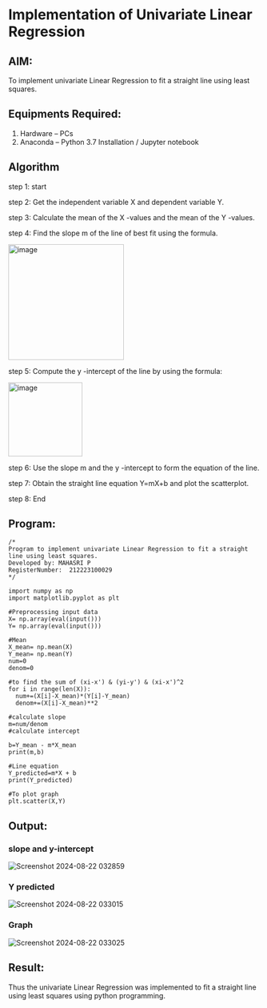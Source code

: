 # Implementation of Univariate Linear Regression
## AIM:
To implement univariate Linear Regression to fit a straight line using least squares.

## Equipments Required:
1. Hardware – PCs
2. Anaconda – Python 3.7 Installation / Jupyter notebook

## Algorithm
step 1: start

step 2: Get the independent variable X and dependent variable Y.

step 3: Calculate the mean of the X -values and the mean of the Y -values.

step 4: Find the slope m of the line of best fit using the formula. 

<img width="231" alt="image" src="https://user-images.githubusercontent.com/93026020/192078527-b3b5ee3e-992f-46c4-865b-3b7ce4ac54ad.png">

step 5: Compute the y -intercept of the line by using the formula:

<img width="148" alt="image" src="https://user-images.githubusercontent.com/93026020/192078545-79d70b90-7e9d-4b85-9f8b-9d7548a4c5a4.png">

step 6: Use the slope m and the y -intercept to form the equation of the line.

step 7: Obtain the straight line equation Y=mX+b and plot the scatterplot.

step 8: End


## Program:
```
/*
Program to implement univariate Linear Regression to fit a straight line using least squares.
Developed by: MAHASRI P
RegisterNumber:  212223100029
*/
```
```
import numpy as np
import matplotlib.pyplot as plt

#Preprocessing input data
X= np.array(eval(input()))
Y= np.array(eval(input()))

#Mean
X_mean= np.mean(X)
Y_mean= np.mean(Y)
num=0
denom=0

#to find the sum of (xi-x') & (yi-y') & (xi-x')^2
for i in range(len(X)):
  num+=(X[i]-X_mean)*(Y[i]-Y_mean)
  denom+=(X[i]-X_mean)**2

#calculate slope
m=num/denom
#calculate intercept

b=Y_mean - m*X_mean
print(m,b)

#Line equation
Y_predicted=m*X + b
print(Y_predicted)

#To plot graph
plt.scatter(X,Y)
```

## Output:
### slope and y-intercept
![Screenshot 2024-08-22 032859](https://github.com/user-attachments/assets/72487fa0-0622-42c5-b388-0f82e59ce8fd)

### Y predicted
![Screenshot 2024-08-22 033015](https://github.com/user-attachments/assets/ab378e2a-fd4b-4327-8620-7c6276e6bc61)

### Graph
![Screenshot 2024-08-22 033025](https://github.com/user-attachments/assets/8e67d910-3d27-48eb-89b4-db8303533378)



## Result:
Thus the univariate Linear Regression was implemented to fit a straight line using least squares using python programming.
